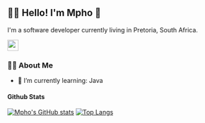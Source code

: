 ## 👋🏾 Hello! I'm Mpho 🙂

I'm a software developer currently living in Pretoria, South Africa.

<!-- Connect Badges -->
<p>
  <a href="https://www.linkedin.com/in/mphomahloko/">
    <img src="https://img.shields.io/badge/linkedin-%230077B5.svg?&style=for-the-badge&logo=linkedin&logoColor=white" height=25>
  </a>
</p>

### ✌🏾️ About Me

- 🌱 I’m currently learning: Java

#### Github Stats

[![Mpho's GitHub stats](https://github-readme-stats.vercel.app/api?username=mphomahloko&count_private=true&show_icons=true)](https://github.com/anuraghazra/github-readme-stats)  [![Top Langs](https://github-readme-stats.vercel.app/api/top-langs/?username=mphomahloko&layout=compact)](https://github.com/anuraghazra/github-readme-stats)
